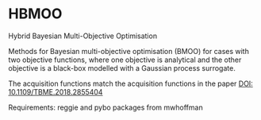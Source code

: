 # HBMOO
Hybrid Bayesian Multi-Objective Optimisation

Methods for Bayesian multi-objective optimisation (BMOO) for cases with two objective functions, where one objective is analytical and the other objective is a black-box modelled with a Gaussian process surrogate.

The acquisition functions match the acquisition functions in the paper
[DOI: 10.1109/TBME.2018.2855404](https://ieeexplore.ieee.org/document/8413171/)

Requirements:
reggie and pybo packages from mwhoffman

